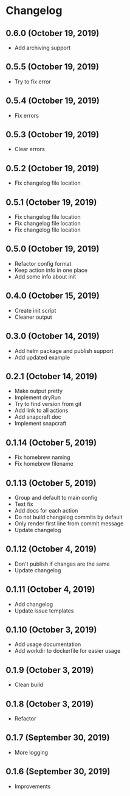 # Changelog

## 0.6.0 (October 19, 2019)

- Add archiving support


## 0.5.5 (October 19, 2019)

- Try to fix error


## 0.5.4 (October 19, 2019)

- Fix errors


## 0.5.3 (October 19, 2019)

- Clear errors


## 0.5.2 (October 19, 2019)

- Fix changelog file location


## 0.5.1 (October 19, 2019)

- Fix changelog file location
- Fix changelog file location
- Fix changelog file location


## 0.5.0 (October 19, 2019)

- Refactor config format
- Keep action info in one place
- Add some info about init


## 0.4.0 (October 15, 2019)

- Create init script
- Cleaner output


## 0.3.0 (October 14, 2019)

- Add helm package and publish support
- Add updated example


## 0.2.1 (October 14, 2019)

- Make output pretty
- Implement dryRun
- Try to find version from git
- Add link to all actions
- Add snapcraft doc
- Implement snapcraft


## 0.1.14 (October 5, 2019)

- Fix homebrew naming
- Fix homebrew filename


## 0.1.13 (October 5, 2019)

- Group and default to main config
- Text fix
- Add docs for each action
- Do not build changelog commits by default
- Only render first line from commit message
- Update changelog


## 0.1.12 (October 4, 2019)

- Don't publish if changes are the same
- Update changelog


## 0.1.11 (October 4, 2019)

- Add changelog
- Update issue templates


## 0.1.10 (October 3, 2019)

- Add usage documentation
- Add workdir to dockerfile for easier usage


## 0.1.9 (October 3, 2019)

- Clean build


## 0.1.8 (October 3, 2019)

- Refactor


## 0.1.7 (September 30, 2019)

- More logging


## 0.1.6 (September 30, 2019)

- Improvements


